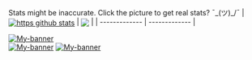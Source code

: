 Stats might be inaccurate. Click the picture to get real stats? ¯\_(ツ)_/¯
| <a href="https://github-readme-stats.vercel.app/api?username=httpsisbetter&show_icons=true&include_all_commits=true&theme=dark&hide_border=true"><img align="center" src="https://github-readme-stats.vercel.app/api?username=httpsisbetter&show_icons=true&include_all_commits=true&theme=dark&hide_border=true" alt="https github stats" /></a> | <a href="https://github-readme-stats.vercel.app/api/top-langs/?username=httpsisbetter&layout=compact&theme=dark&hide_border=true"><img align="center" src="https://github-readme-stats.vercel.app/api/top-langs/?username=httpsisbetter&layout=compact&theme=dark&hide_border=true" /></a> |
| ------------- | ------------- |

[![My-banner](https://cdn.discordapp.com/attachments/845065484315131924/1142210542459682916/IMG_9142.png)](https://polysphere.cc/https)  
[![My-banner](https://cdn.discordapp.com/attachments/845065484315131924/1142210537548161104/IMG_9143.png)](https://polysphere.cc/https) 
[![My-banner](https://cdn.discordapp.com/attachments/845065484315131924/1142210531822936144/IMG_9149.png)](https://polysphere.cc/https) 
